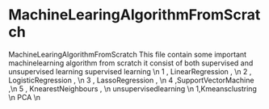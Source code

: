 # MachineLearingAlgorithmFromScratch
MachineLearingAlgorithmFromScratch 
This file contain some important machinelearning algorithm from scratch 
it consist of both supervised and unsupervised learning 
supervised learning \n 
1 , LinearRegression , \n
2 , LogisticRegression , \n
3 , LassoRegression , \n
4 ,SupportVectorMachine ,\n 
5 , KnearestNeighbours , \n
unsupervisedlearning \n
1,Kmeansclustring \n
PCA \n
